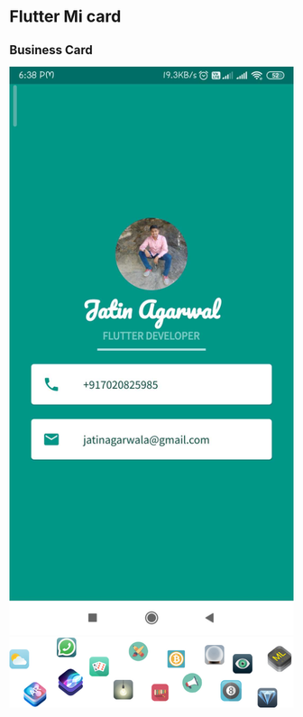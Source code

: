 # Flutter Mi card
## Business Card

![Sample Screenshot](https://github.com/JatinAgarwal-1/images/blob/master/mi-card.jpg)
![End Banner](https://github.com/JatinAgarwal-1/images/blob/master/readme-end-banner.png)
